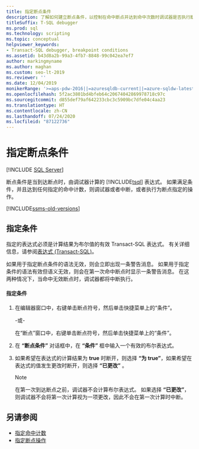 ```yaml
---
title: 指定断点条件
description: 了解如何建立断点条件，以控制在命中断点并达到命中次数时调试器是否执行断点操作。
titleSuffix: T-SQL debugger
ms.prod: sql
ms.technology: scripting
ms.topic: conceptual
helpviewer_keywords:
- Transact-SQL debugger, breakpoint conditions
ms.assetid: b43d8a2b-99a3-4fb7-8848-99c042ea7ef7
author: markingmyname
ms.author: maghan
ms.custom: seo-lt-2019
ms.reviewer: ''
ms.date: 12/04/2019
monikerRange: '>=aps-pdw-2016||=azuresqldb-current||=azure-sqldw-latest||>=sql-server-2016||=sqlallproducts-allversions||>=sql-server-linux-2017||=azuresqldb-mi-current'
ms.openlocfilehash: 5f2ac3801bd4bfeb64c20674042869978718c97c
ms.sourcegitcommit: d855def79af642233cbc3c5909bc7dfe04c4aa23
ms.translationtype: HT
ms.contentlocale: zh-CN
ms.lasthandoff: 07/24/2020
ms.locfileid: "87122736"
---
```

# <a name="specify-a-breakpoint-condition"></a>指定断点条件

 [!INCLUDE [SQL Server](../../includes/applies-to-version/sqlserver.md)]

断点条件是当到达断点时，由调试器计算的 [!INCLUDE[tsql](../../includes/tsql-md.md)] 表达式。 如果满足条件，并且达到任何指定的命中计数，则调试器或者中断，或者执行为断点指定的操作。  

[!INCLUDE[ssms-old-versions](../../includes/ssms-old-versions.md)]

## <a name="specifying-conditions"></a>指定条件

指定的表达式必须是计算结果为布尔值的有效 Transact-SQL 表达式。 有关详细信息，请参阅[表达式 (Transact-SQL)](../../t-sql/language-elements/expressions-transact-sql.md)。  
  
 如果用于指定断点条件的语法无效，则会立即出现一条警告消息。 如果用于指定条件的语法有效但语义无效，则会在第一次命中断点时显示一条警告消息。 在这两种情况下，当命中无效断点时，调试器都将中断执行。  
  
#### <a name="to-specify-a-condition"></a>指定条件
  
1. 在编辑器窗口中，右键单击断点符号，然后单击快捷菜单上的“条件”。  
  
     -或-  
  
     在“断点”窗口中，右键单击断点符号，然后单击快捷菜单上的“条件”。  
  
2. 在 **“断点条件”** 对话框中，在 **“条件”** 框中输入一个有效的布尔表达式。  
  
3. 如果希望在表达式的计算结果为 **true** 时断开，则选择 **“为 true”**，如果希望在表达式的值发生更改时断开，则选择 **“已更改”** 。  
  
    > [!NOTE]  
    >  在第一次到达断点之前，调试器不会计算布尔表达式。 如果选择 **“已更改”**，则调试器不会将第一次计算视为一项更改，因此不会在第一次计算时中断。  
  
## <a name="see-also"></a>另请参阅

- [指定命中计数](../../relational-databases/scripting/specify-a-hit-count.md)
- [指定断点操作](../../relational-databases/scripting/specify-a-breakpoint-action.md)
